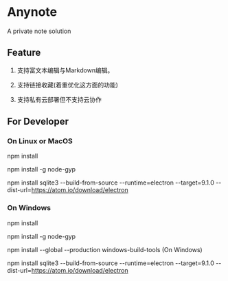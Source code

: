 # Anynote
A private note solution


## Feature

1. 支持富文本编辑与Markdown编辑。

2. 支持链接收藏(着重优化这方面的功能)

3. 支持私有云部署但不支持云协作


## For Developer

### On Linux or MacOS

npm install

npm install -g node-gyp

npm install sqlite3 --build-from-source --runtime=electron --target=9.1.0 --dist-url=https://atom.io/download/electron

### On Windows

npm install

npm install -g node-gyp

npm install --global --production windows-build-tools (On Windows)

npm install sqlite3 --build-from-source --runtime=electron --target=9.1.0 --dist-url=https://atom.io/download/electron

